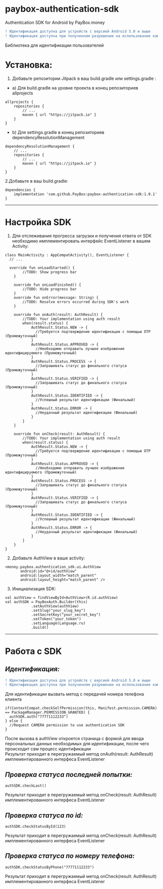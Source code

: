 # paybox-authentication-sdk
Authentication SDK for Android by PayBox.money

```diff
! Идентификация доступна для устройств с версией Android 5.0 и выше
! Идентификация доступна при полученном разрешении на использование камеры
```

Библиотека для идентификации пользователей

# **Установка:**

1. Добавьте репозитории Jitpack в ваш build.gradle или settings.gradle :
  * a) Для build.gradle на уровне проекта в конец репозиториев allprojects
```
allprojects {
    repositories {
        // ...
        maven { url "https://jitpack.io" }
    }
}
```
  - b) Для settings.gradle в конец репозиториев dependencyResolutionManagement
```
dependencyResolutionManagement {
    // ...
    repositories {
        // ...
        maven { url "https://jitpack.io" }
    }
}
```

2.Добавьте в ваш build.gradle:
```
dependencies {
	implementation 'com.github.PayBox:paybox-authentication-sdk:1.0.1'
}
```
---
# Настройка SDK
1. Для отслеживания прогресса загрузки и получения ответа от SDK нeобходимо имплементировать интерфейс EventListener в вашем Activity:
```
class MainActivity : AppCompatActivity(), EventListener {
  // ...

  override fun onLoadStarted() {
        //TODO: Show progress bar
    }

    override fun onLoadFinished() {
        //TODO: Hide progress bar
    }
    override fun onError(message: String) {
        //TODO: Resolve errors occurred during SDK's work
    }

    override fun onAuth(result: AuthResult) {
        //TODO: Your implementation using auth result
        when(result.status) {
            AuthResult.Status.NEW -> {
              //Требуется подтверждение идентификации с помощью OTP (Промежуточный)
            }
            AuthResult.Status.APPROVED -> {
              //Необходимо отправить лучшее изображение идентифицируемого (Промежуточный)
            }
            AuthResult.Status.PROCESS -> {
              //Запрашивать статус до финального статуса (Промежуточный)
            }
            AuthResult.Status.VERIFIED -> {
              //Запрашивать статус до финального статуса (Промежуточный)
            }
            AuthResult.Status.IDENTIFIED -> {
              //Успешный результат идентификации (Финальный)
            }
            AuthResult.Status.ERROR -> {
              //Неудачный результат идентификации (Финальный)
            }
        }
    }
    
    override fun onCheck(result: AuthResult) {
        //TODO: Your implementation using auth result
        when(result.status) {
            AuthResult.Status.NEW -> {
              //Требуется подтверждение идентификации с помощью OTP (Промежуточный)
            }
            AuthResult.Status.APPROVED -> {
              //Необходимо отправить лучшее изображение идентифицируемого (Промежуточный)
            }
            AuthResult.Status.PROCESS -> {
              //Запрашивать статус до финального статуса (Промежуточный)
            }
            AuthResult.Status.VERIFIED -> {
              //Запрашивать статус до финального статуса (Промежуточный)
            }
            AuthResult.Status.IDENTIFIED -> {
              //Успешный результат идентификации (Финальный)
            }
            AuthResult.Status.ERROR -> {
              //Неудачный результат идентификации (Финальный)
            }
        }
    }
}  
```

2. Добавьте AuthView в ваше activity:
 ```
 <money.paybox.authentication_sdk.ui.AuthView
        android:id="@+id/authView"
        android:layout_width="match_parent"
        android:layout_height="match_parent" />
 ```

3. Инициализация SDK:
```
val authView = findViewById<AuthView>(R.id.authView)
val authSDK = PayBoxAuth.Builder(this)
            .setAuthView(authView)
            .setSlug("your_slug_key")
            .setSecretKey("your_secret_key")
            .setToken("your_token")
            .setLanguage(Language.ru)
            .build()
```
---

# **Работа с SDK**

## *Идентификация:*
```diff
! Идентификация доступна для устройств с версией Android 5.0 и выше
! Идентификация доступна при полученном разрешении на использование камеры
```
Для идентификации вызвать метод с передачей номера телефона клиента
```
if(ContextCompat.checkSelfPermission(this, Manifest.permission.CAMERA) == PackageManager.PERMISSION_GRANTED) {
  authSDK.auth("77771112233")
} else {
  //Request CAMERA permission to use authentication SDK
}
```
После вызова в authView откроется страница с формой для ввода персональных данных необходимых для идентификации, после чего происходит сам процесс идентификации<br>
Результат приходит в перегружаемый метод onAuth(result: AuthResult) имплементированного интерфеса EventListener


## *Проверка статуса последней попытки:*
```
authSDK.checkLast()
```
Результат приходит в перегружаемый метод onCheck(result: AuthResult) имплементированного интерфеса EventListener


## *Проверка статуса по id:*
```
authSDK.checkStatusById(123)
```
Результат приходит в перегружаемый метод onCheck(result: AuthResult) имплементированного интерфеса EventListener


## *Проверка статуса по номеру телефона:*
```
authSDK.checkStatusByPhone("77771112233")
```
Результат приходит в перегружаемый метод onCheck(result: AuthResult) имплементированного интерфеса EventListener
